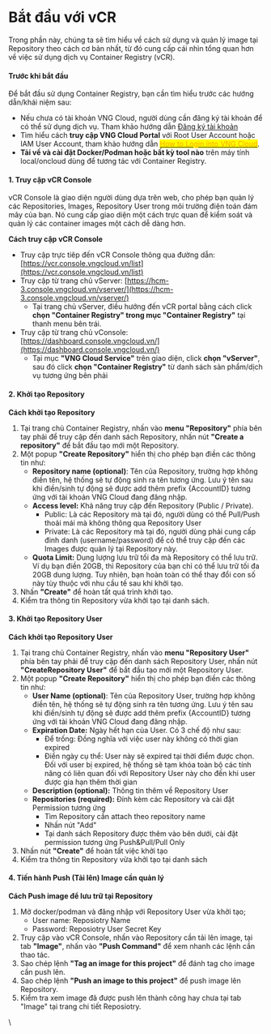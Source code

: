 # Bắt đầu với vCR

Trong phần này, chúng ta sẽ tìm hiểu về cách sử dụng và quản lý image tại Repository theo cách cơ bản nhất, từ đó cung cấp cái nhìn tổng quan hơn về việc sử dụng dịch vụ Container Registry (vCR).

#### Trước khi bắt đầu <a href="#gettingstarted-vcr-truockhibatdau" id="gettingstarted-vcr-truockhibatdau"></a>

Để bắt đầu sử dụng Container Registry, bạn cần tìm hiểu trước các hướng dẫn/khái niệm sau:

* Nếu chưa có tài khoản VNG Cloud, người dùng cần đăng ký tài khoản để có thể sử dụng dịch vụ. Tham khảo hướng dẫn [Đăng ký tài khoản](../huong-dan-su-dung-tai-khoan/dang-ky-tai-khoan.md)
* Tìm hiểu cách **truy cập VNG Cloud Portal** với Root User Account hoặc IAM User Account, tham khảo hướng dẫn [<mark style="color:orange;">How to Login into VNG Cloud</mark>](https://docs-admin.vngcloud.vn/display/ONVINA/How+to+Login+into+VNG+Cloud).
* **Tải về và cài đặt Docker/Podman hoặc bất kỳ tool nào** trên máy tính local/oncloud dùng để tương tác với Container Registry.

#### 1. Truy cập vCR Console <a href="#gettingstarted-vcr-1.truycapvcrconsole" id="gettingstarted-vcr-1.truycapvcrconsole"></a>

vCR Console là giao diện người dùng dựa trên web, cho phép bạn quản lý các Repositories, Images, Repository User trong môi trường điện toán đám mây của bạn. Nó cung cấp giao diện một cách trực quan để kiểm soát và quản lý các container images một cách dễ dàng hơn.

**Cách truy cập vCR Console**

* Truy cập trực tiêp đến vCR Console thông qua đường dẫn: [https://vcr.console.vngcloud.vn/list](https://vcr.console.vngcloud.vn/list)
* Truy cập từ trang chủ vServer: [https://hcm-3.console.vngcloud.vn/vserver/](https://hcm-3.console.vngcloud.vn/vserver/)
  * Tại trang chủ vServer, điều hướng đến vCR portal bằng cách click **chọn "Container Registry" trong mục "Container Registry"** tại thanh menu bên trái.
* Truy cập từ trang chủ vConsole: [https://dashboard.console.vngcloud.vn/](https://dashboard.console.vngcloud.vn/)
  * Tại mục **"VNG Cloud Service"** trên giao diện, click **chọn "vServer"**, sau đó click **chọn "Container Registry"** từ danh sách sản phẩm/dịch vụ tương ứng bên phải

#### 2. Khởi tạo Repository <a href="#gettingstarted-vcr-2.khoitaorepository" id="gettingstarted-vcr-2.khoitaorepository"></a>

**Cách khởi tạo Repository**

1. Tại trang chủ Container Registry, nhấn vào **menu "Repository"** phía bên tay phải để truy cập đến danh sách Repository, nhấn nút **"Create a repository"** để bắt đầu tạo mới một Repository.
2. Một popup **"Create Repository"** hiển thị cho phép bạn điền các thông tin như:
   * **Repository name (optional)**: Tên của Repository, trường hợp không điền tên, hệ thống sẽ tự động sinh ra tên tương ứng. Lưu ý tên sau khi điền/sinh tự động sẽ được add thêm prefix {AccountID} tương ứng với tài khoản VNG Cloud đang đăng nhập.
   * **Access level:** Khả năng truy cập đến Repository (Public / Private).&#x20;
     * Public: Là các Repository mà tại đó, người dùng có thể Pull/Push thoải mái mà không thông qua Repository User
     * Private: Là các Repository mà tại đó, người dùng phải cung cấp đinh danh (username/password) để có thể truy cập đến các Images được quản lý tại Repository này.
   * **Quota Limit:** Dung lượng lưu trữ tối đa mà Repository có thể lưu trữ. Ví dụ bạn điền 20GB, thì Repository của bạn chỉ có thể lưu trữ tối đa 20GB dung lượng. Tuy nhiên, bạn hoàn toàn có thể thay đổi con số này tùy thuộc với nhu cầu tế sau khi khởi tạo.
3. Nhấn **"Create"** để hoàn tất quá trình khởi tạo.
4. Kiểm tra thông tin Repository vừa khởi tạo tại danh sách.

#### 3. Khởi tạo Repository User <a href="#gettingstarted-vcr-3.khoitaorepositoryuser" id="gettingstarted-vcr-3.khoitaorepositoryuser"></a>

**Cách khởi tạo Repository User**

1. Tại trang chủ Container Registry, nhấn vào **menu "Repository User"** phía bên tay phải để truy cập đến danh sách Repository User, nhấn nút **"CreateRepository User"** để bắt đầu tạo mới một Repository User.
2. Một popup **"Create Repository"** hiển thị cho phép bạn điền các thông tin như:
   * **User Name (optional)**: Tên của Repository User, trường hợp không điền tên, hệ thống sẽ tự động sinh ra tên tương ứng. Lưu ý tên sau khi điền/sinh tự động sẽ được add thêm prefix {AccountID} tương ứng với tài khoản VNG Cloud đang đăng nhập.
   * **Expiration Date:** Ngày hết hạn của User. Có 3 chế độ như sau:
     * Để trống: Đồng nghĩa với việc user này không có thời gian expired
     * Điền ngày cụ thể: User này sẽ expired tại thời điểm được chọn. Đối với user bị expired, hệ thống sẽ tạm khóa toàn bộ các tính năng có liên quan đối với Repository User này cho đến khi user được gia hạn thêm thời gian
   * **Description (optional):** Thông tin thêm về Repository User
   * **Repositories (required):** Đính kèm các Repository và cài đặt Permission tương ứng
     * Tìm Repository cần attach theo repository name
     * Nhấn nút "Add"
     * Tại danh sách Repository được thêm vào bên dưới, cài đặt permission tương ứng Push\&Pull/Pull Only
3. Nhấn nút **"Create"** để hoàn tất việc khởi tạo
4. Kiểm tra thông tin Repository vừa khởi tạo tại danh sách

#### 4. Tiến hành Push (Tải lên) Image cần quản lý <a href="#gettingstarted-vcr-4.tienhanhpush-tailen-imagecanquanly" id="gettingstarted-vcr-4.tienhanhpush-tailen-imagecanquanly"></a>

**Cách Push image để lưu trữ tại Repository**

1. Mở docker/podman và đăng nhập với Repository User vừa khởi tạo;
   * User name: Reposiotry Name
   * Password: Reposiotry User Secret Key
2. Truy cập vào vCR Console, nhấn vào Repository cần tải lên image, tại tab **"Image"**, nhấn vào **"Push Command"** để xem nhanh các lệnh cần thao tác.
3. Sao chép lệnh **"Tag an image for this project"** để đánh tag cho image cần push lên.&#x20;
4. Sao chép lệnh **"Push an image to this project"** để push image lên Repository.
5. Kiểm tra xem image đã được push lên thành công hay chưa tại tab "Image" tại trang chi tiết Reposiotry.

\
